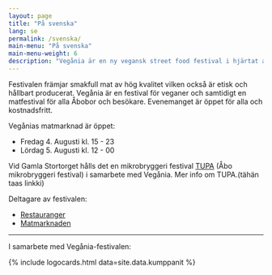 ```yaml
---
layout: page
title: "På svenska"
lang: se
permalink: /svenska/
main-menu: "På svenska"
main-menu-weight: 6
description: "Vegånia är en ny vegansk street food festival i hjärtat av Åbo. 4.-5. Augusti 2017 hålls den första upplagan vid Gamla Stortorget."
---
```

Festivalen främjar smakfull mat av hög kvalitet vilken också är etisk och hållbart producerat.
Vegånia är en festival för veganer och samtidigt en matfestival för alla Åbobor och besökare. Evenemanget är öppet för alla och kostnadsfritt.

Vegånias matmarknad är öppet:
* Fredag 4. Augusti kl. 15 - 23
* Lördag 5. Augusti kl. 12 - 00

Vid Gamla Stortorget hålls det en mikrobryggeri festival [TUPA](http://www.turunpanimofestivaali.fi/) (Åbo mikrobryggeri festival) i samarbete med Vegånia. Mer info om TUPA.(tähän taas linkki)

Deltagare av festivalen:
* [Restauranger](/ravintolat)
* [Matmarknaden](/ruokatori)

<hr>

I samarbete med Vegånia-festivalen:

{% include logocards.html data=site.data.kumppanit %}
